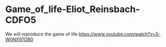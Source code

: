 # Game_of_life-Eliot_Reinsbach-CDFO5
We will reproduce the game of life https://www.youtube.com/watch?v=S-W0NX97DB0
